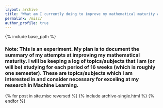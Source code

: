```yaml
---
layout: archive
title: "What am I currently doing to improve my mathematical maturity and ability?"
permalink: /misc/
author_profile: true
---
```

{% include base_path %}

### Note: This is an experiment. My plan is to document the summary of my attempts at improving my mathematical maturity. I will be keeping a log of topics/subjects that I am (or will be) studying for each period of 16 weeks (which is roughly one semester). These are topics/subjects which I am interested in and consider necessary for exceling at my research in Machine Learning.

{% for post in site.misc reversed %}
  {% include archive-single.html %}
{% endfor %}
